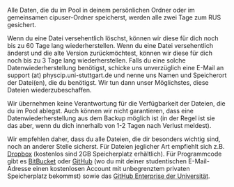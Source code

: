 Alle Daten, die du im Pool in deinem persönlichen Ordner oder im gemeinsamen cipuser-Ordner speicherst, werden alle zwei Tage zum RUS gesichert.
  
Wenn du eine Datei versehentlich löschst, können wir diese für dich noch bis zu 60 Tage lang wiederherstellen.
Wenn du eine Datei versehentlich änderst und die alte Version zurückmöchtest, können wir diese für dich noch bis zu 3 Tage lang wiederherstellen.
Falls du eine solche Datenwiederherstellung benötigst, schicke uns unverzüglich eine E-Mail an support (at) physcip.uni-stuttgart.de und nenne uns Namen und Speicherort der Datei(en), die du benötigst. Wir tun dann unser Möglichstes, diese Dateien wiederzubeschaffen.
  
Wir übernehmen keine Verantwortung für die Verfügbarkeit der Dateien, die du im Pool ablegst. Auch können wir nicht garantieren, dass eine Datenwiederherstellung aus dem Backup möglich ist (in der Regel ist sie das aber, wenn du dich innerhalb von 1-2 Tagen nach Verlust meldest).
  
Wir empfehlen daher, dass du alle Dateien, die dir besonders wichtig sind, noch an anderer Stelle sicherst. Für Dateien jeglicher Art empfiehlt sich z.B. [Dropbox](http://db.tt/W8hYcOo) (kostenlos sind 2GB Speicherplatz erhältlich). Für Programmcode gibt es [BitBucket](https://bitbucket.org) oder [GitHub](https://github.com) (wo du mit deiner studentischen E-Mail-Adresse einen kostenlosen Account mit unbegrenztem privaten Speicherplatz bekommst) sowie das [GitHub Enterprise der Universität](https://github.tik.uni-stuttgart.de).
